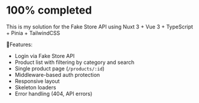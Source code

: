 # 100% completed

This is my solution for the Fake Store API using Nuxt 3 + Vue 3 + TypeScript + Pinia + TailwindCSS

🔧Features:

- Login via Fake Store API
- Product list with filtering by category and search
- Single product page (`/products/:id`)
- Middleware-based auth protection
- Responsive layout
- Skeleton loaders
- Error handling (404, API errors)

